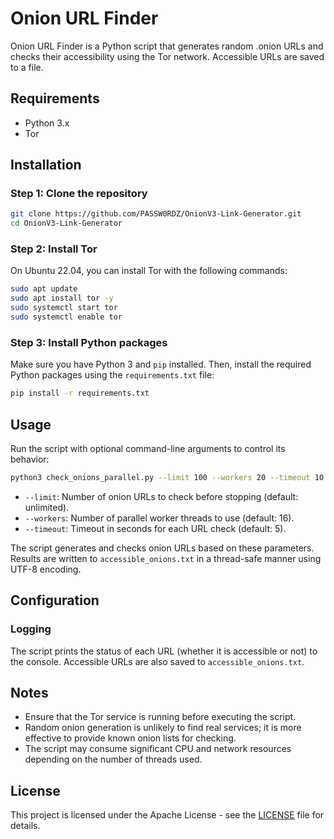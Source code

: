# Onion URL Finder

Onion URL Finder is a Python script that generates random .onion URLs and checks their accessibility using the Tor network. Accessible URLs are saved to a file.

## Requirements

- Python 3.x
- Tor

## Installation

### Step 1: Clone the repository

```sh
git clone https://github.com/PASSW0RDZ/OnionV3-Link-Generator.git
cd OnionV3-Link-Generator
```

### Step 2: Install Tor

On Ubuntu 22.04, you can install Tor with the following commands:

```sh
sudo apt update
sudo apt install tor -y
sudo systemctl start tor
sudo systemctl enable tor
```

### Step 3: Install Python packages

Make sure you have Python 3 and `pip` installed. Then, install the required Python packages using the `requirements.txt` file:

```sh
pip install -r requirements.txt
```

## Usage

Run the script with optional command-line arguments to control its behavior:

```sh
python3 check_onions_parallel.py --limit 100 --workers 20 --timeout 10
```

- `--limit`: Number of onion URLs to check before stopping (default: unlimited).
- `--workers`: Number of parallel worker threads to use (default: 16).
- `--timeout`: Timeout in seconds for each URL check (default: 5).

The script generates and checks onion URLs based on these parameters. Results are written to `accessible_onions.txt` in a thread-safe manner using UTF-8 encoding.

## Configuration

### Logging

The script prints the status of each URL (whether it is accessible or not) to the console. Accessible URLs are also saved to `accessible_onions.txt`.

## Notes

- Ensure that the Tor service is running before executing the script.
- Random onion generation is unlikely to find real services; it is more effective to provide known onion lists for checking.
- The script may consume significant CPU and network resources depending on the number of threads used.

## License

This project is licensed under the Apache License - see the [LICENSE](LICENSE) file for details.
